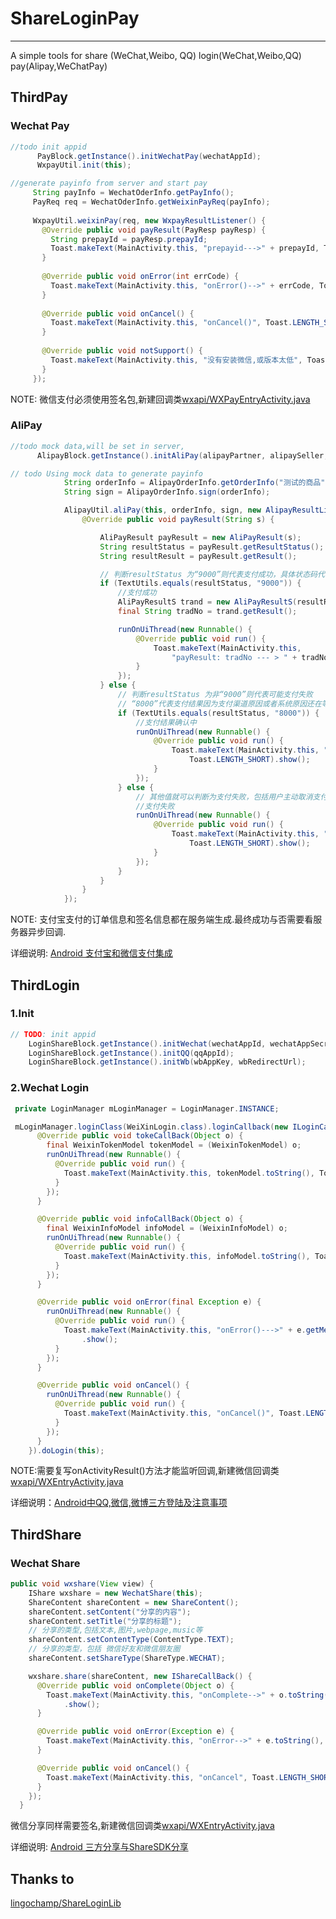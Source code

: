 # ShareLoginPay
-----

A simple tools for share (WeChat,Weibo, QQ)
login(WeChat,Weibo,QQ)
pay(Alipay,WeChatPay)

## ThirdPay

### Wechat Pay

```java
//todo init appid
      PayBlock.getInstance().initWechatPay(wechatAppId);
      WxpayUtil.init(this);
```

```java
//generate payinfo from server and start pay
     String payInfo = WechatOderInfo.getPayInfo();
     PayReq req = WechatOderInfo.getWeixinPayReq(payInfo);
 
     WxpayUtil.weixinPay(req, new WxpayResultListener() {
       @Override public void payResult(PayResp payResp) {
         String prepayId = payResp.prepayId;
         Toast.makeText(MainActivity.this, "prepayid--->" + prepayId, Toast.LENGTH_SHORT).show();
       }
 
       @Override public void onError(int errCode) {
         Toast.makeText(MainActivity.this, "onError()-->" + errCode, Toast.LENGTH_SHORT).show();
       }
 
       @Override public void onCancel() {
         Toast.makeText(MainActivity.this, "onCancel()", Toast.LENGTH_SHORT).show();
       }
 
       @Override public void notSupport() {
         Toast.makeText(MainActivity.this, "没有安装微信,或版本太低", Toast.LENGTH_SHORT).show();
       }
     });
```

NOTE: 微信支付必须使用签名包,新建回调类[wxapi/WXPayEntryActivity.java](https://github.com/BoBoMEe/ShareLoginPay/blob/master/paylib/src/main/java/com/bobomee/android/paylib/wxapi/WXPayHandlerActivity.java)

### AliPay

```java
//todo mock data,will be set in server,
      AlipayBlock.getInstance().initAliPay(alipayPartner, alipaySeller, alipayRsa_private);
```


```java
// todo Using mock data to generate payinfo
            String orderInfo = AlipayOrderInfo.getOrderInfo("测试的商品", "该测试商品的详细描述", "0.01");
            String sign = AlipayOrderInfo.sign(orderInfo);

            AlipayUtil.aliPay(this, orderInfo, sign, new AlipayResultListener() {
                @Override public void payResult(String s) {

                    AliPayResult payResult = new AliPayResult(s);
                    String resultStatus = payResult.getResultStatus();
                    String resultResult = payResult.getResult();

                    // 判断resultStatus 为“9000”则代表支付成功，具体状态码代表含义可参考接口文档
                    if (TextUtils.equals(resultStatus, "9000")) {
                        //支付成功
                        AliPayResultS trand = new AliPayResultS(resultResult);
                        final String tradNo = trand.getResult();

                        runOnUiThread(new Runnable() {
                            @Override public void run() {
                                Toast.makeText(MainActivity.this,
                                    "payResult: tradNo --- > " + tradNo, Toast.LENGTH_SHORT).show();
                            }
                        });
                    } else {
                        // 判断resultStatus 为非“9000”则代表可能支付失败
                        // “8000”代表支付结果因为支付渠道原因或者系统原因还在等待支付结果确认，最终交易是否成功以服务端异步通知为准（小概率状态）
                        if (TextUtils.equals(resultStatus, "8000")) {
                            //支付结果确认中
                            runOnUiThread(new Runnable() {
                                @Override public void run() {
                                    Toast.makeText(MainActivity.this, "payResult: 支付结果确认中",
                                        Toast.LENGTH_SHORT).show();
                                }
                            });
                        } else {
                            // 其他值就可以判断为支付失败，包括用户主动取消支付，或者系统返回的错误
                            //支付失败
                            runOnUiThread(new Runnable() {
                                @Override public void run() {
                                    Toast.makeText(MainActivity.this, "payResult: 支付失败",
                                        Toast.LENGTH_SHORT).show();
                                }
                            });
                        }
                    }
                }
            });
```

NOTE: 支付宝支付的订单信息和签名信息都在服务端生成.最终成功与否需要看服务器异步回调.

详细说明: [Android 支付宝和微信支付集成](http://blog.csdn.net/wbwjx/article/details/50383183)

## ThirdLogin

### 1.Init

```java
// TODO: init appid
    LoginShareBlock.getInstance().initWechat(wechatAppId, wechatAppSecret);
    LoginShareBlock.getInstance().initQQ(qqAppId);
    LoginShareBlock.getInstance().initWb(wbAppKey, wbRedirectUrl);
```

### 2.Wechat Login

```java
 private LoginManager mLoginManager = LoginManager.INSTANCE;

 mLoginManager.loginClass(WeiXinLogin.class).loginCallback(new ILoginCallback() {
      @Override public void tokeCallBack(Object o) {
        final WeixinTokenModel tokenModel = (WeixinTokenModel) o;
        runOnUiThread(new Runnable() {
          @Override public void run() {
            Toast.makeText(MainActivity.this, tokenModel.toString(), Toast.LENGTH_SHORT).show();
          }
        });
      }

      @Override public void infoCallBack(Object o) {
        final WeixinInfoModel infoModel = (WeixinInfoModel) o;
        runOnUiThread(new Runnable() {
          @Override public void run() {
            Toast.makeText(MainActivity.this, infoModel.toString(), Toast.LENGTH_SHORT).show();
          }
        });
      }

      @Override public void onError(final Exception e) {
        runOnUiThread(new Runnable() {
          @Override public void run() {
            Toast.makeText(MainActivity.this, "onError()--->" + e.getMessage(), Toast.LENGTH_SHORT)
                .show();
          }
        });
      }

      @Override public void onCancel() {
        runOnUiThread(new Runnable() {
          @Override public void run() {
            Toast.makeText(MainActivity.this, "onCancel()", Toast.LENGTH_SHORT).show();
          }
        });
      }
    }).doLogin(this);
```

NOTE:需要复写onActivityResult()方法才能监听回调,新建微信回调类[wxapi/WXEntryActivity.java](https://github.com/BoBoMEe/ShareLoginPay/blob/master/sharelogin/src/main/java/com/bobomee/android/sharelogin/wxapi/WXAuthHandlerActivity.java)

详细说明：[Android中QQ,微信,微博三方登陆及注意事项](http://blog.csdn.net/wbwjx/article/details/50365481)

## ThirdShare

### Wechat Share

```java
public void wxshare(View view) {
    IShare wxshare = new WechatShare(this);
    ShareContent shareContent = new ShareContent();
    shareContent.setContent("分享的内容");
    shareContent.setTitle("分享的标题");
    // 分享的类型,包括文本,图片,webpage,music等
    shareContent.setContentType(ContentType.TEXT);
    // 分享的类型，包括 微信好友和微信朋友圈
    shareContent.setShareType(ShareType.WECHAT);

    wxshare.share(shareContent, new IShareCallBack() {
      @Override public void onComplete(Object o) {
        Toast.makeText(MainActivity.this, "onComplete-->" + o.toString(), Toast.LENGTH_SHORT)
            .show();
      }

      @Override public void onError(Exception e) {
        Toast.makeText(MainActivity.this, "onError-->" + e.toString(), Toast.LENGTH_SHORT).show();
      }

      @Override public void onCancel() {
        Toast.makeText(MainActivity.this, "onCancel", Toast.LENGTH_SHORT).show();
      }
    });
  }
```

微信分享同样需要签名,新建微信回调类[wxapi/WXEntryActivity.java](https://github.com/BoBoMEe/ShareLoginPay/blob/master/sharelogin/src/main/java/com/bobomee/android/sharelogin/wxapi/WXAuthHandlerActivity.java)

详细说明: [Android 三方分享与ShareSDK分享](http://blog.csdn.net/wbwjx/article/details/50278795)

## Thanks to

[lingochamp/ShareLoginLib](https://github.com/lingochamp/ShareLoginLib)